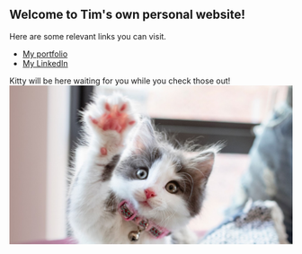 ## Welcome to Tim's own personal website!


Here are some relevant links you can visit.

* [My portfolio](https://tacascer.github.io/portfolio)
* [My LinkedIn](https://www.linkedin.com/in/timtran2018/)

Kitty will be here waiting for you while you check those out!
![kitten](https://github.com/tacascer/tacascer.github.io/blob/main/images/cat.jpg "kitten")
